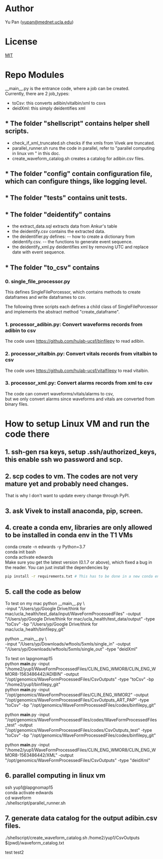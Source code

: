 # Author
Yu Pan (yupan@mednet.ucla.edu)

# License
[MIT](https://choosealicense.com/licenses/mit/)

# Repo Modules

\_\_main\_\_.py is the entrance code, where a job can be created.  
Currently, there are 2 job_types:
- toCsv: this converts adibin/vitalbin/xml to csvs
- deidXml: this simply deidentifies xml

## * The folder "shellscript" contains helper shell scripts.  
- check_if_xml_truncated.sh checks if the xmls from Vivek are truncated.    
- parallel_runner.sh runs the code in parallel, refer to "parallel computing in linux vm " in this doc.  
- create_waveform_catalog.sh creates a catalog for adibin.csv files.  

## * The folder "config" contain configuration file, which can configure things, like logging level.  

## * The folder "tests" contains unit tests.

## * The folder "deidentify" contains 
- the extract_data.sql extracts data from Ankur's table 
- the deidentify.csv contains the extracted data.
- the deidentifier.py defines:
    -- how to create a dictionary from deidentify.csv.
    -- the functions to generate event sequence. 
- the deidentify_xml.py deidentifies xml by removing UTC and replace date with event sequence.

## * The folder "to_csv" contains
### 0. single_file_processor.py 
This defines SingleFilePorcessor, which contains methods to create dataframes and write dataframes to csv.

The following three scripts each defines a child class of SingleFilePorcessor 
and implements the abstract method "create_dataframe".

### 1. processor_adibin.py: Convert waveforms records from adibin to csv
The code uses https://github.com/hulab-ucsf/binfilepy to read adibin.

### 2. processor_vitalbin.py: Convert vitals records from vitalbin to csv
The code uses https://github.com/hulab-ucsf/vitalfilepy to read vitalbin.

### 3. processor_xml.py: Convert alarms records from xml to csv
The code can convert waveforms/vitals/alarms to csv,  
but we only convert alarms since waveforms and vitals are converted from binary files.  



# How to setup Linux VM and run the code there   
## 1. ssh-gen rsa keys, setup .ssh/authorized_keys, this enable ssh wo password and scp.  

## 2. scp codes to vm. The codes are not very mature yet and probably need changes.   
That is why I don't want to update every change through PyPI.  

## 3. ask Vivek to install anaconda, pip, screen.  
 
## 4. create a conda env, libraries are only allowed to be installed in conda env in the T1 VMs  
conda create -n edwards -y Python=3.7  
conda init bash  
conda activate edwards  
Make sure you get the latest version (0.1.7 or above), which fixed a bug in the reader.
You can just install the dependencies by 
```bash
pip install -r requirements.txt # This has to be done in a new conda env, because I don't have permission to change existing installed libraries.  
```

## 5. call the code as below  
To test on my mac
python \_\_main\_\_.py \  
-input "/Users/yp/Google Drive/think for mac/ucla_health/test_data/input/WaveFormProcessedFiles" -output "/Users/yp/Google Drive/think for mac/ucla_health/test_data/output" -type "toCsv" -bp "/Users/yp/Google Drive/think for mac/ucla_health/binfilepy_git"

python \_\_main\_\_.py \  
-input "/Users/yp/Downloads/wftools/5xmls/single_in" -output "/Users/yp/Downloads/wftools/5xmls/single_out"  -type "deidXml"

To test on lapgnomap15  
python __main__.py -input "/home2/yup1/WaveFormProcessedFiles/CLIN_ENG_WMOR8/CLIN_ENG_WMOR8-1563486442/ADIBIN" -output "/opt/genomics/WaveFormProcessedFiles/CsvOutputs" -type "toCsv" -bp "/home2/yup1/binfilepy_git"  
python __main__.py -input "/opt/genomics/WaveFormProcessedFiles/CLIN_ENG_WMOR2" -output "/opt/genomics/WaveFormProcessedFiles/CsvOutputs_ART_PAP" -type "toCsv" -bp "/opt/genomics/WaveFormProcessedFiles/codes/binfilepy_git"

python __main__.py -input "/opt/genomics/WaveFormProcessedFiles/codes/WaveFormProcessedFiles_test" -output "/opt/genomics/WaveFormProcessedFiles/codes/CsvOutputs_test" -type "toCsv" -bp "/opt/genomics/WaveFormProcessedFiles/codes/binfilepy_git"

python __main__.py -input "/home2/yup1/WaveFormProcessedFiles/CLIN_ENG_WMOR8/CLIN_ENG_WMOR8-1563486442/XML" -output "/opt/genomics/WaveFormProcessedFiles/CsvOutputs" -type "deidXml"   

## 6. parallel computing in linux vm  
ssh yup1@lapgnomap15  
conda activate edwards  
cd waveform  
./shellscript/parallel_runner.sh  

## 7. generate data catalog for the output adibin.csv files.  
./shellscript/create_waveform_catalog.sh /home2/yup1/CsvOutputs $(pwd)/waveform_catalog.txt

test
test2
